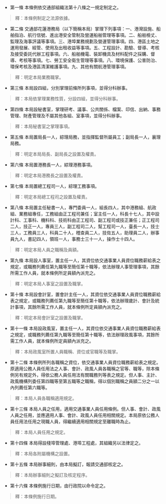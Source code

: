 * 第一條 本條例依交通部組織法第十八條之一規定制定之。

> 釋：本條例制定之法源依據。

* 第二條 交通部花蓮港務局（以下簡稱本局）掌理下列事項：一、港灣設施、船舶指泊、航行信號、進出港安全管制及營運船舶管理等事項。二、船舶檢丈、監理及海事評議等事項。三、港埠業務規劃及營運管理事項。四、港區土地之運用發展、經管、使用及出租收益等事項。五、工程設計、勘驗、督導、考核及接受委託代辦工程事項。六、船舶機電、裝卸機具及材料配件之採購、督導、考核等事項。七、勞工安全衛生管理等事項。八、環境保護、公害防治、環保考核及港區清潔維護事項。九、其他有關航港管理事項。

> 釋：明定本局業務職掌。

* 第三條 本局設四組，分別掌理前條所列事項，並得分科辦事。

> 釋：本局依掌理業務性質，分設四組，並得分科辦事。

* 第四條 本局設秘書室，掌理研考、議事、公共關係、檔案、印信、出納、事務管理、財產管理及不屬其他各組、室事項，並得分科辦事。

> 釋：本局秘書室之掌理事項。

* 第五條 本局置局長一人，綜理局務，並指揮監督所屬員工；副局長一人，襄理局務。

> 釋：明定本局局長、副局長之設置及權責。

* 第六條 本局置港務長一人，綜理港務事項。

> 釋：明定本局港務長之設置及權責。

* 第七條 本局置總工程司一人，綜理工務事項。

> 釋：明定本局總工程司之設置及權責。

* 第八條 本局置主任秘書一人，專門委員一人，組長四人，其中港務組、航政組、業務組專任，工務組由正工程司兼任；室主任一人，科長十七人，其中設計科、工事科、機料科、技術科由正工程司、副工程司或技正兼任；正工程司二人，技正一人，專員三人，副工程司二人，幫工程司一人，臺長一人，技士三人，工務員三人，科員二十人，稽查員二人，技佐五人，助理員二人，辦事員九人，書記四人，領班一人，事務士三十一人，操作士十四人。

> 釋：明定本局人員之職稱及員額。

* 第九條 本局設人事室，置主任一人，其資位依交通事業人員資位職務薪給表之規定，或職務列薦任第九職等至簡任第十職等，依法辦理人事管理事項，其餘所需工作人員，就本條例所定員額內派充之。

> 釋：明定本局人事室之設置及職掌。

* 第十條 本局設會計室，置會計主任一人，其資位依交通事業人員資位職務薪給表之規定，或職務列薦任第九職等至簡任第十職等，依法辦理歲計、會計及統計事項，其餘所需工作人員，就本條例所定員額內派充之。

> 釋：明定本局會計室之設置及職掌。

* 第十一條 本局設政風室，置主任一人，其資位依交通事業人員資位職務薪給表之規定，或職務列薦任第九職等至簡任第十職等，依法辦理政風事項，其餘所需工作人員，就本條例所定員額內派充之。

> 釋：本局政風室所置人員職稱、資位或官職等及職掌。

* 第十二條 本條例所列各職稱之資位，依交通事業人員資位職務薪給表之規定。原適用公務人員任用法之人事、會計、政風人員各職稱之官等、職等，除本條例另有規定外，得依公務人員任用法有關職務列等表之規定。但人事、主計、政風機構列委任第四職等至第五職等之職稱，得以個別職稱之員額二分之一以內列薦任第六職等。

> 釋：本局人員各職稱適用規定。

* 第十三條 本局人員之任用，適用交通事業人員任用條例。但人事、會計、政風人員之任用，並應適用人事、會計、政風人員任用相關規定。本局原依公務人員任用法任用之現職人員，得繼續適用相關規定至離職時為止。

> 釋：本局人員任用之規定。

* 第十四條 本局得設棧埠管理處、港埠工程處，其組織另以法律定之。

> 釋：本局各附屬機構之設置。

* 第十五條 本局辦事細則，由本局擬訂，報請交通部核定之。

> 釋：本局辦事細則之擬訂及核定程序。

* 第十六條 本條例施行日期，由行政院以命令定之。

> 釋：本條例施行日期。

